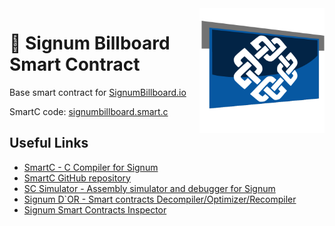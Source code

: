 <img align="right" src="https://github.com/xDWart/signum-billboard-smartc/raw/master/logo.png" height="200">

# 🚀 Signum Billboard Smart Contract

Base smart contract for [SignumBillboard.io](https://signumbillboard.io)

SmartC code: [signumbillboard.smart.c](https://github.com/xDWart/signum-billboard-smartc/blob/master/signumbillboard.smart.c)

## Useful Links 

- [SmartC - C Compiler for Signum](https://deleterium.github.io/SmartC/stable/index.html)
- [SmartC GitHub repository](https://github.com/deleterium/SmartC)
- [SC Simulator - Assembly simulator and debugger for Signum](https://deleterium.github.io/SC-Simulator/try.html)
- [Signum D`OR - Smart contracts Decompiler/Optimizer/Recompiler](https://deleterium.github.io/Signum-D-Or/signum-d-or.html)
- [Signum Smart Contracts Inspector](https://contracts-inspector.ohager.vercel.app/)
